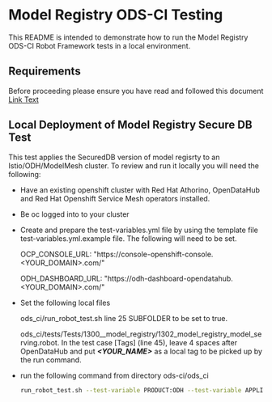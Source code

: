 # Model Registry ODS-CI Testing
This README is intended to demonstrate how to run the Model Registry ODS-CI Robot Framework tests in a local environment.
## Requirements
Before proceeding please ensure you have read and followed this document [Link Text](../../../../README.md)
## Local Deployment of Model Registry Secure DB Test
This test applies the SecuredDB version of model regisrty to an Istio/ODH/ModelMesh cluster.
To review and run it locally you will need the following:

- Have an existing openshift cluster with Red Hat Athorino, OpenDataHub and Red Hat Openshift Service Mesh operators installed.

- Be oc logged into to your cluster

- Create and prepare the test-variables.yml file by using the template file test-variables.yml.example file. The following will need to be set.

  OCP_CONSOLE_URL: "https://console-openshift-console.<YOUR_DOMAIN>.com/"
  
  ODH_DASHBOARD_URL: "https://odh-dashboard-opendatahub.<YOUR_DOMAIN>.com/"

- Set the following local files
  
  ods_ci/run_robot_test.sh  line 25 SUBFOLDER to be set to true.

  ods_ci/tests/Tests/1300__model_registry/1302_model_registry_model_serving.robot.  In the test case [Tags] (line 45), leave 4 spaces after OpenDataHub and put **_<YOUR_NAME>_** as a local tag to be picked up by the run command.

- run the following command from directory ods-ci/ods_ci 

  ```bash
  run_robot_test.sh --test-variable PRODUCT:ODH --test-variable APPLICATIONS_NAMESPACE:opendatahub --test-variable MONITORING_NAMESPACE:opendatahub --test-variable OPERATOR_NAMESPACE:openshift-operators --test-variable NOTEBOOKS_NAMESPACE:opendatahub --extra-robot-args '--variablefile test-variables-odh-overwrite.yml' --include <YOUR_NAME> --skip-oclogin
  ```
